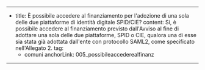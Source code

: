 ---
  - title: È possibile accedere al finanziamento per l'adozione di una sola delle due piattaforme di identità digitale SPID/CIE?
    content: Si, è possibile accedere al finanziamento previsto dall'Avviso al fine di adottare una sola delle due piattaforme, SPID o CIE, qualora una di esse sia stata già adottata dall'ente con protocollo SAML2, come specificato nell'Allegato 2.
    tag:
      - comuni
    anchorLink: 005_possibileaccederealfinanz
---
